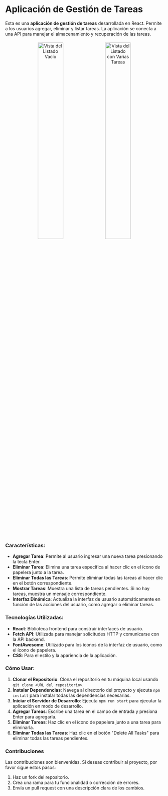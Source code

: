 
# Aplicación de Gestión de Tareas

Esta es una **aplicación de gestión de tareas** desarrollada en React. Permite a los usuarios agregar, eliminar y listar tareas. La aplicación se conecta a una API para manejar el almacenamiento y recuperación de las tareas.

<div style="text-align: center;">
  <img src="src/img/vistaInicial.png" alt="Vista del Listado Vacío" style="width: 40%; margin: 5px;"/>
  <img src="src/img/tareasAnadidas.png" alt="Vista del Listado con Varias Tareas" style="width: 40%; margin: 5px;"/>
</div>

### Características:
* **Agregar Tarea**: Permite al usuario ingresar una nueva tarea presionando la tecla Enter.
* **Eliminar Tarea**: Elimina una tarea específica al hacer clic en el ícono de papelera junto a la tarea.
* **Eliminar Todas las Tareas**: Permite eliminar todas las tareas al hacer clic en el botón correspondiente.
* **Mostrar Tareas**: Muestra una lista de tareas pendientes. Si no hay tareas, muestra un mensaje correspondiente.
* **Interfaz Dinámica**: Actualiza la interfaz de usuario automáticamente en función de las acciones del usuario, como agregar o eliminar tareas.
  
### Tecnologías Utilizadas:
* **React**: Biblioteca frontend para construir interfaces de usuario.
* **Fetch API**: Utilizada para manejar solicitudes HTTP y comunicarse con la API backend.
* **FontAwesome**: Utilizado para los íconos de la interfaz de usuario, como el ícono de papelera.
* **CSS**: Para el estilo y la apariencia de la aplicación.

### Cómo Usar:
1. **Clonar el Repositorio**: Clona el repositorio en tu máquina local usando `git clone <URL del repositorio>`.
2. **Instalar Dependencias**: Navega al directorio del proyecto y ejecuta `npm install` para instalar todas las dependencias necesarias.
3. **Iniciar el Servidor de Desarrollo**: Ejecuta `npm run start` para ejecutar la aplicación en modo de desarrollo.
4. **Agregar Tareas**: Escribe una tarea en el campo de entrada y presiona Enter para agregarla.
5. **Eliminar Tareas**: Haz clic en el ícono de papelera junto a una tarea para eliminarla.
6. **Eliminar Todas las Tareas**: Haz clic en el botón "Delete All Tasks" para eliminar todas las tareas pendientes.



### Contribuciones
Las contribuciones son bienvenidas. Si deseas contribuir al proyecto, por favor sigue estos pasos:
1. Haz un fork del repositorio.
2. Crea una rama para tu funcionalidad o corrección de errores.
3. Envía un pull request con una descripción clara de los cambios.


